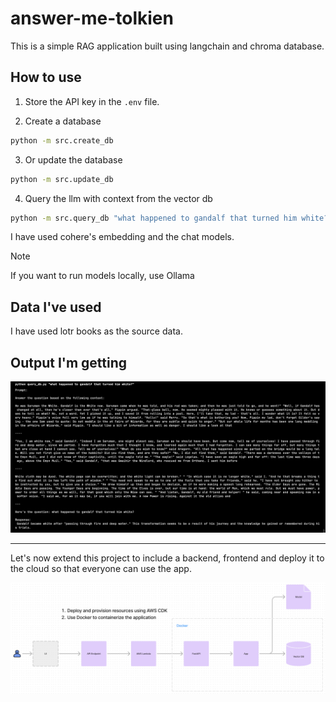 # answer-me-tolkien

This is a simple RAG application built using langchain and chroma database.

## How to use

1. Store the API key in the `.env` file.

2. Create a database

```bash
python -m src.create_db
```

3. Or update the database

```bash
python -m src.update_db
```

4. Query the llm with context from the vector db

```bash
python -m src.query_db "what happened to gandalf that turned him white?"
```

I have used cohere's embedding and the chat models.

> [!NOTE]
> If you want to run models locally, use Ollama

## Data I've used

I have used lotr books as the source data.

## Output I'm getting


![output](assets/output.png)


---

Let's now extend this project to include a backend, frontend and deploy it to the cloud so that everyone can use the app.


![architecture](assets/architecture.png)